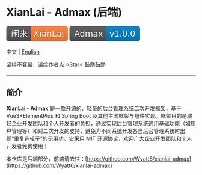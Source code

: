 # XianLai - Admax (后端)

![](./docs/xianlai-badge.svg) ![](./docs/admax-version-badge.svg)

中文 | [English](README_EN.md)

坚持不容易，请给作者点 ⭐️Star⭐️ 鼓励鼓励

---

## 简介

**XianLai - Admax** 是一款开源的、轻量的后台管理系统二次开发框架，基于 Vue3+ElementPlus 和 Spring Boot 及其他主流框架与组件实现。框架目的是减轻企业开发团队和个人开发者的负担，通过实现后台管理系统通用基础功能（如用户管理等）和对二次开发的支持，避免为不同系统开发各自后台管理系统时出现“重复造轮子”的无用功。它采用 MIT 开源协议，欢迎广大企业开发团队和个人开发者免费使用！

本仓库是后端部分，前端请去往：[https://github.com/Wyatt6/xianlai-admax](https://github.com/Wyatt6/xianlai-admax)
